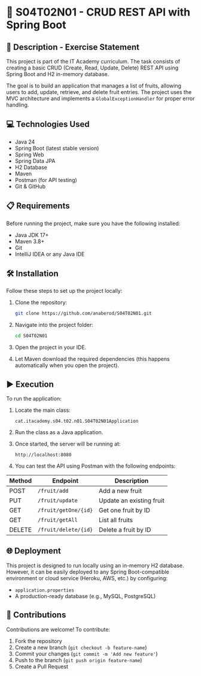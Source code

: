 # 🧪 S04T02N01 - CRUD REST API with Spring Boot

## 📄 Description - Exercise Statement

This project is part of the IT Academy curriculum. The task consists of creating a basic CRUD (Create, Read, Update, Delete) REST API using Spring Boot and H2 in-memory database.

The goal is to build an application that manages a list of fruits, allowing users to add, update, retrieve, and delete fruit entries. The project uses the MVC architecture and implements a `GlobalExceptionHandler` for proper error handling.

## 💻 Technologies Used

- Java 24
- Spring Boot (latest stable version)
- Spring Web
- Spring Data JPA
- H2 Database
- Maven
- Postman (for API testing)
- Git & GitHub

## 📋 Requirements

Before running the project, make sure you have the following installed:

- Java JDK 17+
- Maven 3.8+
- Git
- IntelliJ IDEA or any Java IDE

## 🛠️ Installation

Follow these steps to set up the project locally:

1. Clone the repository:
   ```bash
   git clone https://github.com/anaberod/S04T02N01.git
   ```

2. Navigate into the project folder:
   ```bash
   cd S04T02N01
   ```

3. Open the project in your IDE.

4. Let Maven download the required dependencies (this happens automatically when you open the project).

## ▶️ Execution

To run the application:

1. Locate the main class:
   ```
   cat.itacademy.s04.t02.n01.S04T02N01Application
   ```

2. Run the class as a Java application.

3. Once started, the server will be running at:
   ```
   http://localhost:8080
   ```

4. You can test the API using Postman with the following endpoints:

| Method | Endpoint                  | Description              |
|--------|---------------------------|--------------------------|
| POST   | `/fruit/add`              | Add a new fruit          |
| PUT    | `/fruit/update`           | Update an existing fruit |
| GET    | `/fruit/getOne/{id}`      | Get one fruit by ID      |
| GET    | `/fruit/getAll`           | List all fruits          |
| DELETE | `/fruit/delete/{id}`      | Delete a fruit by ID     |

## 🌐 Deployment

This project is designed to run locally using an in-memory H2 database. However, it can be easily deployed to any Spring Boot-compatible environment or cloud service (Heroku, AWS, etc.) by configuring:

- `application.properties`
- A production-ready database (e.g., MySQL, PostgreSQL)

## 🤝 Contributions

Contributions are welcome! To contribute:

1. Fork the repository
2. Create a new branch (`git checkout -b feature-name`)
3. Commit your changes (`git commit -m 'Add new feature'`)
4. Push to the branch (`git push origin feature-name`)
5. Create a Pull Request
